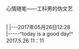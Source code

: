 心情随笔——工科男的伪文艺

 <br /> |
 |---2017年05月26日12:28
 <br /> |-----^today is a good day!^ <br />
2017.5.26 11：11
